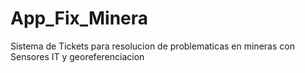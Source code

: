 # App_Fix_Minera
Sistema de Tickets para resolucion de problematicas en mineras con Sensores IT y georeferenciacion

